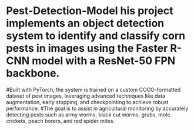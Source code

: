 # Pest-Detection-Model his project implements an object detection system to identify and classify corn pests in images using the Faster R-CNN model with a ResNet-50 FPN backbone. 
#Built with PyTorch, the system is trained on a custom COCO-formatted dataset of pest images, leveraging advanced techniques like data augmentation, early stopping, and checkpointing to achieve robust performance. 
#The goal is to assist in agricultural monitoring by accurately detecting pests such as army worms, black cut worms, grubs, mole crickets, peach borers, and red spider mites.
